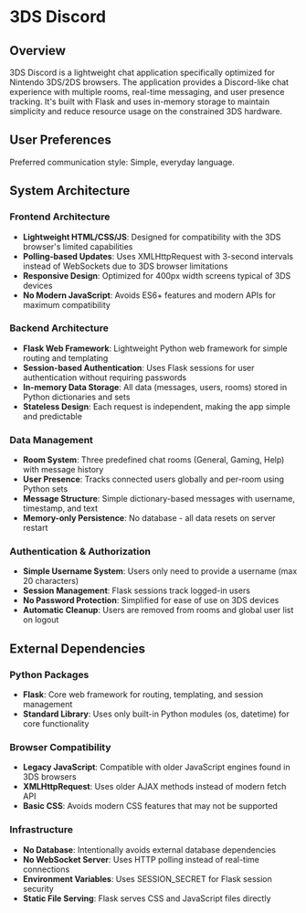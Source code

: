# 3DS Discord

## Overview

3DS Discord is a lightweight chat application specifically optimized for Nintendo 3DS/2DS browsers. The application provides a Discord-like chat experience with multiple rooms, real-time messaging, and user presence tracking. It's built with Flask and uses in-memory storage to maintain simplicity and reduce resource usage on the constrained 3DS hardware.

## User Preferences

Preferred communication style: Simple, everyday language.

## System Architecture

### Frontend Architecture
- **Lightweight HTML/CSS/JS**: Designed for compatibility with the 3DS browser's limited capabilities
- **Polling-based Updates**: Uses XMLHttpRequest with 3-second intervals instead of WebSockets due to 3DS browser limitations
- **Responsive Design**: Optimized for 400px width screens typical of 3DS devices
- **No Modern JavaScript**: Avoids ES6+ features and modern APIs for maximum compatibility

### Backend Architecture
- **Flask Web Framework**: Lightweight Python web framework for simple routing and templating
- **Session-based Authentication**: Uses Flask sessions for user authentication without requiring passwords
- **In-memory Data Storage**: All data (messages, users, rooms) stored in Python dictionaries and sets
- **Stateless Design**: Each request is independent, making the app simple and predictable

### Data Management
- **Room System**: Three predefined chat rooms (General, Gaming, Help) with message history
- **User Presence**: Tracks connected users globally and per-room using Python sets
- **Message Structure**: Simple dictionary-based messages with username, timestamp, and text
- **Memory-only Persistence**: No database - all data resets on server restart

### Authentication & Authorization
- **Simple Username System**: Users only need to provide a username (max 20 characters)
- **Session Management**: Flask sessions track logged-in users
- **No Password Protection**: Simplified for ease of use on 3DS devices
- **Automatic Cleanup**: Users are removed from rooms and global user list on logout

## External Dependencies

### Python Packages
- **Flask**: Core web framework for routing, templating, and session management
- **Standard Library**: Uses only built-in Python modules (os, datetime) for core functionality

### Browser Compatibility
- **Legacy JavaScript**: Compatible with older JavaScript engines found in 3DS browsers
- **XMLHttpRequest**: Uses older AJAX methods instead of modern fetch API
- **Basic CSS**: Avoids modern CSS features that may not be supported

### Infrastructure
- **No Database**: Intentionally avoids external database dependencies
- **No WebSocket Server**: Uses HTTP polling instead of real-time connections
- **Environment Variables**: Uses SESSION_SECRET for Flask session security
- **Static File Serving**: Flask serves CSS and JavaScript files directly